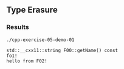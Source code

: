 ## Type Erasure

### Results
```
./cpp-exercise-05-demo-01
```
```
std::__cxx11::string F00::getName() const
fo1!
hello from F02!
```